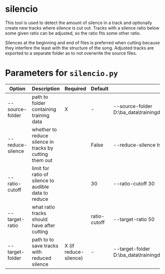 # silencio

This tool is used to detect the amount of silence in a track and optionally create new tracks where silence is cut out.
Tracks with a silence ratio below some given ratio can be adjusted, so the ratio fits some other ratio.

Silences at the beginning and end of files is preferred when cutting because they interfere the least with the structure
of the song. Adjusted tracks are exported to a separate folder as to not overwrite the source files.

# Parameters for `silencio.py`

| Option           | Description                                             | Required              | Default      | Example                                                                 |
|------------------|---------------------------------------------------------|-----------------------|--------------|-------------------------------------------------------------------------|
| --source-folder  | path to folder containing training data                 | X                     | -            | --source-folder D:\ba_data\trainingdatageneration\target\tracks_22050hz |
| --reduce-silence | whether to reduce silence in tracks by cutting them out |                       | False        | --reduce-silence true                                                   |
| --ratio-cutoff   | limit for ratio of silence to audible data to reduce    |                       | 30           | --ratio-cutoff 30                                                       |
| --target-ratio   | what ratio tracks should have after cutting             |                       | ratio-cutoff | --target-ratio 50                                                       |
| --target-folder  | path to to save tracks with reduced silence             | X (if reduce-silence) | -            | --target-folder D:\ba_data\trainingdatageneration\silencetarget         |